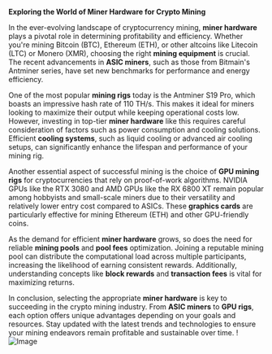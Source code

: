 **Exploring the World of Miner Hardware for Crypto Mining**

In the ever-evolving landscape of cryptocurrency mining, **miner hardware** plays a pivotal role in determining profitability and efficiency. Whether you're mining Bitcoin (BTC), Ethereum (ETH), or other altcoins like Litecoin (LTC) or Monero (XMR), choosing the right **mining equipment** is crucial. The recent advancements in **ASIC miners**, such as those from Bitmain's Antminer series, have set new benchmarks for performance and energy efficiency.

One of the most popular **mining rigs** today is the Antminer S19 Pro, which boasts an impressive hash rate of 110 TH/s. This makes it ideal for miners looking to maximize their output while keeping operational costs low. However, investing in top-tier **miner hardware** like this requires careful consideration of factors such as power consumption and cooling solutions. Efficient **cooling systems**, such as liquid cooling or advanced air cooling setups, can significantly enhance the lifespan and performance of your mining rig.

Another essential aspect of successful mining is the choice of **GPU mining rigs** for cryptocurrencies that rely on proof-of-work algorithms. NVIDIA GPUs like the RTX 3080 and AMD GPUs like the RX 6800 XT remain popular among hobbyists and small-scale miners due to their versatility and relatively lower entry cost compared to ASICs. These **graphics cards** are particularly effective for mining Ethereum (ETH) and other GPU-friendly coins.

As the demand for efficient **miner hardware** grows, so does the need for reliable **mining pools** and **pool fees** optimization. Joining a reputable mining pool can distribute the computational load across multiple participants, increasing the likelihood of earning consistent rewards. Additionally, understanding concepts like **block rewards** and **transaction fees** is vital for maximizing returns.

In conclusion, selecting the appropriate **miner hardware** is key to succeeding in the crypto mining industry. From **ASIC miners** to **GPU rigs**, each option offers unique advantages depending on your goals and resources. Stay updated with the latest trends and technologies to ensure your mining endeavors remain profitable and sustainable over time. !![Image](https://github.com/user-attachments/assets/590b50a7-4459-4e76-8a31-559aed223621)